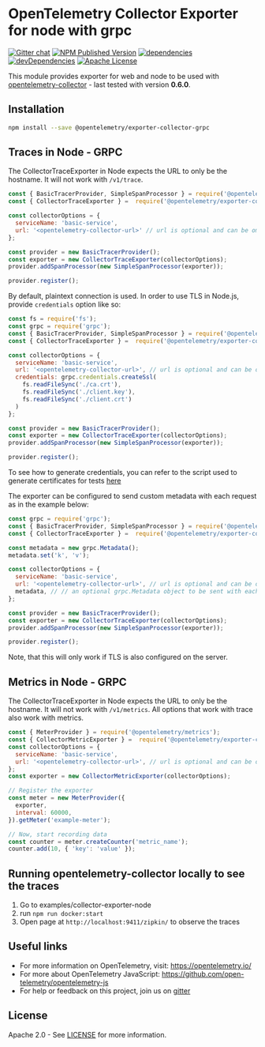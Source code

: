 # OpenTelemetry Collector Exporter for node with grpc

[![Gitter chat][gitter-image]][gitter-url]
[![NPM Published Version][npm-img]][npm-url]
[![dependencies][dependencies-image]][dependencies-url]
[![devDependencies][devDependencies-image]][devDependencies-url]
[![Apache License][license-image]][license-image]

This module provides exporter for web and node to be used with [opentelemetry-collector][opentelemetry-collector-url] - last tested with version **0.6.0**.

## Installation

```bash
npm install --save @opentelemetry/exporter-collector-grpc
```

## Traces in Node - GRPC

The CollectorTraceExporter in Node expects the URL to only be the hostname. It will not work with `/v1/trace`.

```js
const { BasicTracerProvider, SimpleSpanProcessor } = require('@opentelemetry/tracing');
const { CollectorTraceExporter } =  require('@opentelemetry/exporter-collector-grpc');

const collectorOptions = {
  serviceName: 'basic-service',
  url: '<opentelemetry-collector-url>' // url is optional and can be omitted - default is localhost:55680
};

const provider = new BasicTracerProvider();
const exporter = new CollectorTraceExporter(collectorOptions);
provider.addSpanProcessor(new SimpleSpanProcessor(exporter));

provider.register();

```

By default, plaintext connection is used. In order to use TLS in Node.js, provide `credentials` option like so:

```js
const fs = require('fs');
const grpc = require('grpc');
const { BasicTracerProvider, SimpleSpanProcessor } = require('@opentelemetry/tracing');
const { CollectorTraceExporter } =  require('@opentelemetry/exporter-collector-grpc');

const collectorOptions = {
  serviceName: 'basic-service',
  url: '<opentelemetry-collector-url>', // url is optional and can be omitted - default is localhost:55680
  credentials: grpc.credentials.createSsl(
    fs.readFileSync('./ca.crt'),
    fs.readFileSync('./client.key'),
    fs.readFileSync('./client.crt')
  )
};

const provider = new BasicTracerProvider();
const exporter = new CollectorTraceExporter(collectorOptions);
provider.addSpanProcessor(new SimpleSpanProcessor(exporter));

provider.register();
```

To see how to generate credentials, you can refer to the script used to generate certificates for tests [here](./test/certs/regenerate.sh)

The exporter can be configured to send custom metadata with each request as in the example below:

```js
const grpc = require('grpc');
const { BasicTracerProvider, SimpleSpanProcessor } = require('@opentelemetry/tracing');
const { CollectorTraceExporter } =  require('@opentelemetry/exporter-collector-grpc');

const metadata = new grpc.Metadata();
metadata.set('k', 'v');

const collectorOptions = {
  serviceName: 'basic-service',
  url: '<opentelemetry-collector-url>', // url is optional and can be omitted - default is localhost:55680
  metadata, // // an optional grpc.Metadata object to be sent with each request
};

const provider = new BasicTracerProvider();
const exporter = new CollectorTraceExporter(collectorOptions);
provider.addSpanProcessor(new SimpleSpanProcessor(exporter));

provider.register();
```

Note, that this will only work if TLS is also configured on the server.

## Metrics in Node - GRPC

The CollectorTraceExporter in Node expects the URL to only be the hostname. It will not work with `/v1/metrics`. All options that work with trace also work with metrics.

```js
const { MeterProvider } = require('@opentelemetry/metrics');
const { CollectorMetricExporter } =  require('@opentelemetry/exporter-collector-grpc');
const collectorOptions = {
  serviceName: 'basic-service',
  url: '<opentelemetry-collector-url>', // url is optional and can be omitted - default is localhost:55681
};
const exporter = new CollectorMetricExporter(collectorOptions);

// Register the exporter
const meter = new MeterProvider({
  exporter,
  interval: 60000,
}).getMeter('example-meter');

// Now, start recording data
const counter = meter.createCounter('metric_name');
counter.add(10, { 'key': 'value' });

```

## Running opentelemetry-collector locally to see the traces

1. Go to examples/collector-exporter-node
2. run `npm run docker:start`
3. Open page at `http://localhost:9411/zipkin/` to observe the traces

## Useful links

- For more information on OpenTelemetry, visit: <https://opentelemetry.io/>
- For more about OpenTelemetry JavaScript: <https://github.com/open-telemetry/opentelemetry-js>
- For help or feedback on this project, join us on [gitter][gitter-url]

## License

Apache 2.0 - See [LICENSE][license-url] for more information.

[gitter-image]: https://badges.gitter.im/open-telemetry/opentelemetry-js.svg
[gitter-url]: https://gitter.im/open-telemetry/opentelemetry-node?utm_source=badge&utm_medium=badge&utm_campaign=pr-badge&utm_content=badge
[license-url]: https://github.com/open-telemetry/opentelemetry-js/blob/master/LICENSE
[license-image]: https://img.shields.io/badge/license-Apache_2.0-green.svg?style=flat
[dependencies-image]: https://david-dm.org/open-telemetry/opentelemetry-js/status.svg?path=packages/opentelemetry-exporter-collector-grpc
[dependencies-url]: https://david-dm.org/open-telemetry/opentelemetry-js?path=packages%2Fopentelemetry-exporter-collector-grpc
[devDependencies-image]: https://david-dm.org/open-telemetry/opentelemetry-js/dev-status.svg?path=packages/opentelemetry-exporter-collector-grpc
[devDependencies-url]: https://david-dm.org/open-telemetry/opentelemetry-js?path=packages%2Fopentelemetry-exporter-collector-grpc&type=dev
[npm-url]: https://www.npmjs.com/package/@opentelemetry/exporter-collector-grpc
[npm-img]: https://badge.fury.io/js/%40opentelemetry%2Fexporter-collector-grpc.svg
[opentelemetry-collector-url]: https://github.com/open-telemetry/opentelemetry-collector
